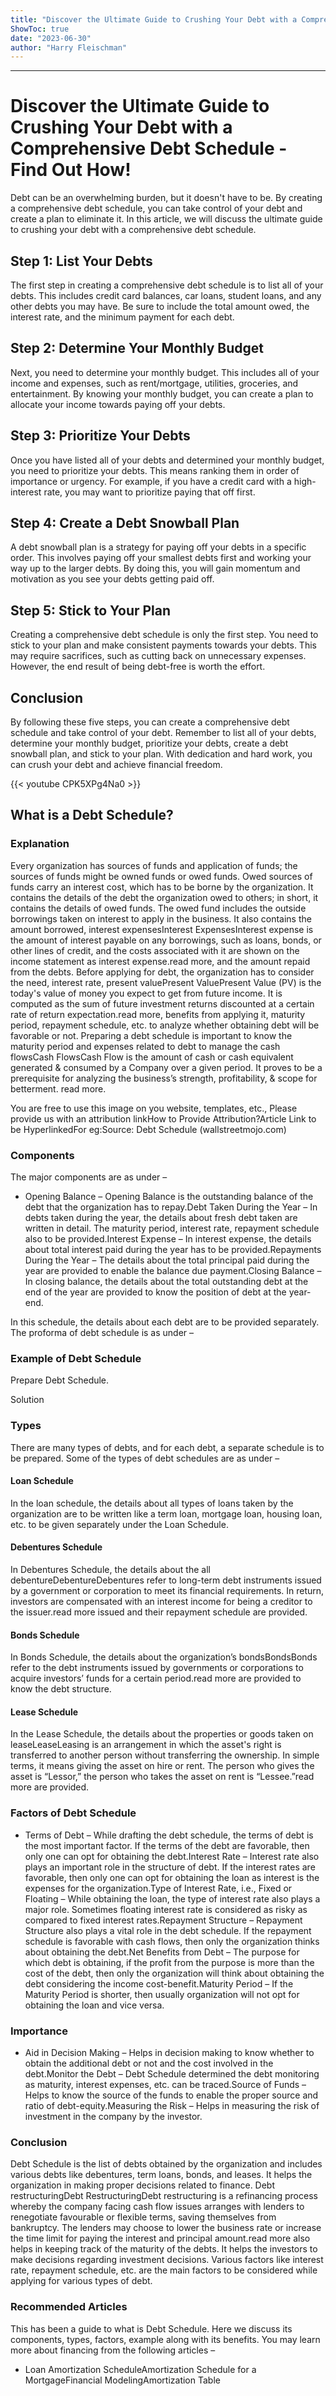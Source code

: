 ```yaml
---
title: "Discover the Ultimate Guide to Crushing Your Debt with a Comprehensive Debt Schedule - Find Out How!"
ShowToc: true 
date: "2023-06-30"
author: "Harry Fleischman"
---
```

*****
# Discover the Ultimate Guide to Crushing Your Debt with a Comprehensive Debt Schedule - Find Out How!

Debt can be an overwhelming burden, but it doesn't have to be. By creating a comprehensive debt schedule, you can take control of your debt and create a plan to eliminate it. In this article, we will discuss the ultimate guide to crushing your debt with a comprehensive debt schedule.

## Step 1: List Your Debts

The first step in creating a comprehensive debt schedule is to list all of your debts. This includes credit card balances, car loans, student loans, and any other debts you may have. Be sure to include the total amount owed, the interest rate, and the minimum payment for each debt.

## Step 2: Determine Your Monthly Budget

Next, you need to determine your monthly budget. This includes all of your income and expenses, such as rent/mortgage, utilities, groceries, and entertainment. By knowing your monthly budget, you can create a plan to allocate your income towards paying off your debts.

## Step 3: Prioritize Your Debts

Once you have listed all of your debts and determined your monthly budget, you need to prioritize your debts. This means ranking them in order of importance or urgency. For example, if you have a credit card with a high-interest rate, you may want to prioritize paying that off first.

## Step 4: Create a Debt Snowball Plan

A debt snowball plan is a strategy for paying off your debts in a specific order. This involves paying off your smallest debts first and working your way up to the larger debts. By doing this, you will gain momentum and motivation as you see your debts getting paid off.

## Step 5: Stick to Your Plan

Creating a comprehensive debt schedule is only the first step. You need to stick to your plan and make consistent payments towards your debts. This may require sacrifices, such as cutting back on unnecessary expenses. However, the end result of being debt-free is worth the effort.

## Conclusion

By following these five steps, you can create a comprehensive debt schedule and take control of your debt. Remember to list all of your debts, determine your monthly budget, prioritize your debts, create a debt snowball plan, and stick to your plan. With dedication and hard work, you can crush your debt and achieve financial freedom.

{{< youtube CPK5XPg4Na0 >}} 



## What is a Debt Schedule?
 
### Explanation
 
Every organization has sources of funds and application of funds; the sources of funds might be owned funds or owed funds. Owed sources of funds carry an interest cost, which has to be borne by the organization. It contains the details of the debt the organization owed to others; in short, it contains the details of owed funds. The owed fund includes the outside borrowings taken on interest to apply in the business. It also contains the amount borrowed, interest expensesInterest ExpensesInterest expense is the amount of interest payable on any borrowings, such as loans, bonds, or other lines of credit, and the costs associated with it are shown on the income statement as interest expense.read more, and the amount repaid from the debts. Before applying for debt, the organization has to consider the need, interest rate, present valuePresent ValuePresent Value (PV) is the today's value of money you expect to get from future income. It is computed as the sum of future investment returns discounted at a certain rate of return expectation.read more, benefits from applying it, maturity period, repayment schedule, etc. to analyze whether obtaining debt will be favorable or not. Preparing a debt schedule is important to know the maturity period and expenses related to debt to manage the cash flowsCash FlowsCash Flow is the amount of cash or cash equivalent generated & consumed by a Company over a given period. It proves to be a prerequisite for analyzing the business’s strength, profitability, & scope for betterment.  read more.
 
 You are free to use this image on you website, templates, etc.,  Please provide us with an attribution linkHow to Provide Attribution?Article Link to be HyperlinkedFor eg:Source: Debt Schedule (wallstreetmojo.com) 
 
### Components
 
The major components are as under –
 
- Opening Balance – Opening Balance is the outstanding balance of the debt that the organization has to repay.Debt Taken During the Year – In debts taken during the year, the details about fresh debt taken are written in detail. The maturity period, interest rate, repayment schedule also to be provided.Interest Expense – In interest expense, the details about total interest paid during the year has to be provided.Repayments During the Year – The details about the total principal paid during the year are provided to enable the balance due payment.Closing Balance – In closing balance, the details about the total outstanding debt at the end of the year are provided to know the position of debt at the year-end.

 
In this schedule, the details about each debt are to be provided separately. The proforma of debt schedule is as under –
 
### Example of Debt Schedule
 
Prepare Debt Schedule.
 
Solution
 
### Types
 
There are many types of debts, and for each debt, a separate schedule is to be prepared. Some of the types of debt schedules are as under –
 
#### Loan Schedule
 
In the loan schedule, the details about all types of loans taken by the organization are to be written like a term loan, mortgage loan, housing loan, etc. to be given separately under the Loan Schedule.
 
#### Debentures Schedule
 
In Debentures Schedule, the details about the all debentureDebentureDebentures refer to long-term debt instruments issued by a government or corporation to meet its financial requirements. In return, investors are compensated with an interest income for being a creditor to the issuer.read more issued and their repayment schedule are provided.
 
#### Bonds Schedule
 
In Bonds Schedule, the details about the organization’s bondsBondsBonds refer to the debt instruments issued by governments or corporations to acquire investors’ funds for a certain period.read more are provided to know the debt structure.
 
#### Lease Schedule
 
In the Lease Schedule, the details about the properties or goods taken on leaseLeaseLeasing is an arrangement in which the asset's right is transferred to another person without transferring the ownership. In simple terms, it means giving the asset on hire or rent. The person who gives the asset is “Lessor,” the person who takes the asset on rent is “Lessee.”read more are provided.
 
### Factors of Debt Schedule
 
- Terms of Debt – While drafting the debt schedule, the terms of debt is the most important factor. If the terms of the debt are favorable, then only one can opt for obtaining the debt.Interest Rate – Interest rate also plays an important role in the structure of debt. If the interest rates are favorable, then only one can opt for obtaining the loan as interest is the expenses for the organization.Type of Interest Rate, i.e., Fixed or Floating – While obtaining the loan, the type of interest rate also plays a major role. Sometimes floating interest rate is considered as risky as compared to fixed interest rates.Repayment Structure – Repayment Structure also plays a vital role in the debt schedule. If the repayment schedule is favorable with cash flows, then only the organization thinks about obtaining the debt.Net Benefits from Debt – The purpose for which debt is obtaining, if the profit from the purpose is more than the cost of the debt, then only the organization will think about obtaining the debt considering the income cost-benefit.Maturity Period – If the Maturity Period is shorter, then usually organization will not opt for obtaining the loan and vice versa.

 
### Importance
 
- Aid in Decision Making – Helps in decision making to know whether to obtain the additional debt or not and the cost involved in the debt.Monitor the Debt – Debt Schedule determined the debt monitoring as maturity, interest expenses, etc. can be traced.Source of Funds – Helps to know the source of the funds to enable the proper source and ratio of debt-equity.Measuring the Risk – Helps in measuring the risk of investment in the company by the investor.

 
### Conclusion
 
Debt Schedule is the list of debts obtained by the organization and includes various debts like debentures, term loans, bonds, and leases. It helps the organization in making proper decisions related to finance. Debt restructuringDebt RestructuringDebt restructuring is a refinancing process whereby the company facing cash flow issues arranges with lenders to renegotiate favourable or flexible terms, saving themselves from bankruptcy. The lenders may choose to lower the business rate or increase the time limit for paying the interest and principal amount.read more also helps in keeping track of the maturity of the debts. It helps the investors to make decisions regarding investment decisions. Various factors like interest rate, repayment schedule, etc. are the main factors to be considered while applying for various types of debt.
 
### Recommended Articles
 
This has been a guide to what is Debt Schedule. Here we discuss its components, types, factors, example along with its benefits. You may learn more about financing from the following articles –
 
- Loan Amortization ScheduleAmortization Schedule for a MortgageFinancial ModelingAmortization Table




